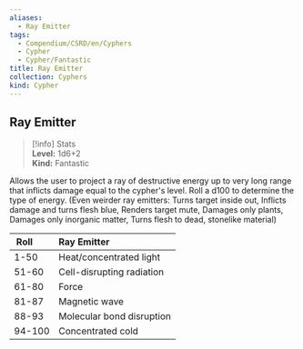 ```yaml
---
aliases:
  - Ray Emitter
tags:
  - Compendium/CSRD/en/Cyphers
  - Cypher
  - Cypher/Fantastic
title: Ray Emitter
collection: Cyphers
kind: Cypher
---
```

## Ray Emitter  
>[!info] Stats  
> **Level:** 1d6+2  
> **Kind:** Fantastic
  
Allows the user to project a ray of destructive energy up to very long range that inflicts damage equal to the cypher's level. Roll a d100 to determine the type of energy. (Even weirder ray emitters: Turns target inside out, Inflicts damage and turns flesh blue, Renders target mute, Damages only plants, Damages only inorganic matter, Turns flesh to dead, stonelike material)  

|  Roll &nbsp; &nbsp; &nbsp; | Ray Emitter  |  
| ------------- | :----------- |  
| 1-50 | Heat/concentrated light |  
| 51-60 | Cell-disrupting radiation |  
| 61-80 | Force |  
| 81-87 | Magnetic wave |  
| 88-93 | Molecular bond disruption |  
| 94-100 | Concentrated cold |